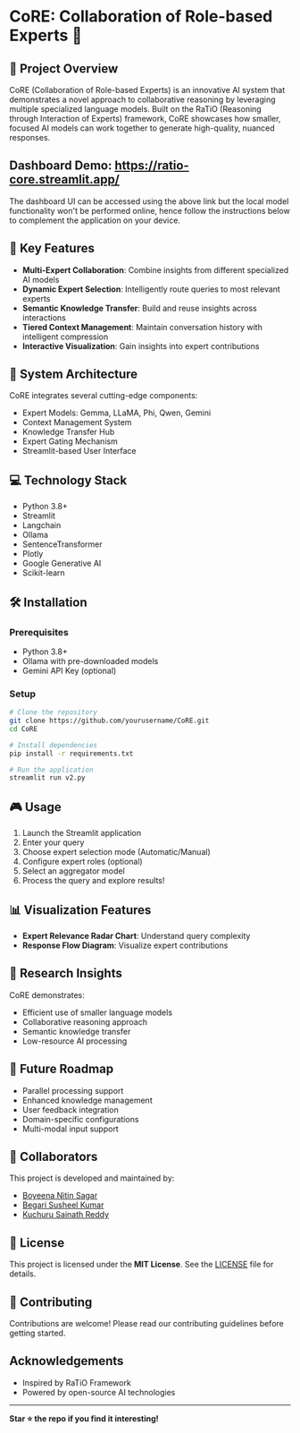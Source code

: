 # CoRE: Collaboration of Role-based Experts 🤖

## 🌟 Project Overview

CoRE (Collaboration of Role-based Experts) is an innovative AI system that demonstrates a novel approach to collaborative reasoning by leveraging multiple specialized language models. Built on the RaTiO (Reasoning through Interaction of Experts) framework, CoRE showcases how smaller, focused AI models can work together to generate high-quality, nuanced responses.

## Dashboard Demo: https://ratio-core.streamlit.app/ 
The dashboard UI can be accessed using the above link but the local model functionality won't be performed online, hence follow the instructions below to complement the application on your device.

## 🚀 Key Features

- **Multi-Expert Collaboration**: Combine insights from different specialized AI models
- **Dynamic Expert Selection**: Intelligently route queries to most relevant experts
- **Semantic Knowledge Transfer**: Build and reuse insights across interactions
- **Tiered Context Management**: Maintain conversation history with intelligent compression
- **Interactive Visualization**: Gain insights into expert contributions

## 🔧 System Architecture

CoRE integrates several cutting-edge components:
- Expert Models: Gemma, LLaMA, Phi, Qwen, Gemini
- Context Management System
- Knowledge Transfer Hub
- Expert Gating Mechanism
- Streamlit-based User Interface

## 💻 Technology Stack

- Python 3.8+
- Streamlit
- Langchain
- Ollama
- SentenceTransformer
- Plotly
- Google Generative AI
- Scikit-learn

## 🛠 Installation

### Prerequisites
- Python 3.8+
- Ollama with pre-downloaded models
- Gemini API Key (optional)

### Setup
```bash
# Clone the repository
git clone https://github.com/yourusername/CoRE.git
cd CoRE

# Install dependencies
pip install -r requirements.txt

# Run the application
streamlit run v2.py
```

## 🎮 Usage

1. Launch the Streamlit application
2. Enter your query
3. Choose expert selection mode (Automatic/Manual)
4. Configure expert roles (optional)
5. Select an aggregator model
6. Process the query and explore results!

## 📊 Visualization Features

- **Expert Relevance Radar Chart**: Understand query complexity
- **Response Flow Diagram**: Visualize expert contributions

## 🔬 Research Insights

CoRE demonstrates:
- Efficient use of smaller language models
- Collaborative reasoning approach
- Semantic knowledge transfer
- Low-resource AI processing

## 🚧 Future Roadmap

- Parallel processing support
- Enhanced knowledge management
- User feedback integration
- Domain-specific configurations
- Multi-modal input support

## 👥 Collaborators  
This project is developed and maintained by:  
- [Boyeena Nitin Sagar](https://github.com/Nitin-Sagar-B)  
- [Begari Susheel Kumar](https://github.com/specialsusheel)  
- [Kuchuru Sainath Reddy](https://github.com/sainath-03)  

## 📜 License  
This project is licensed under the **MIT License**. See the [LICENSE](LICENSE) file for details.  

## 🤝 Contributing

Contributions are welcome! Please read our contributing guidelines before getting started.

## Acknowledgements

- Inspired by RaTiO Framework
- Powered by open-source AI technologies

---

**Star ⭐ the repo if you find it interesting!**
